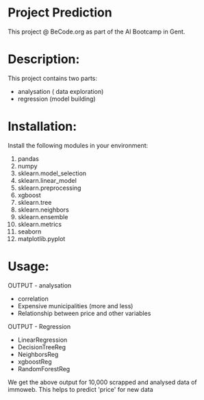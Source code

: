 # Project Prediction
This project @ BeCode.org as part of the AI Bootcamp in Gent.

# Description:
This project contains two parts:
* analysation ( data exploration)
* regression (model building)

# Installation:
Install the following modules in your environment:
1. pandas
2. numpy
3. sklearn.model_selection
4. sklearn.linear_model
5. sklearn.preprocessing
6. xgboost
7. sklearn.tree
8. sklearn.neighbors
9. sklearn.ensemble
10. sklearn.metrics
11. seaborn
12. matplotlib.pyplot 


# Usage:
OUTPUT - analysation
* correlation
* Expensive municipalities (more and less)
* Relationship between price and other variables

OUTPUT - Regression
* LinearRegression
* DecisionTreeReg
* NeighborsReg
* xgboostReg
* RandomForestReg

We get the above output for 10,000 scrapped and analysed data of immoweb.
This helps to predict 'price' for new data


